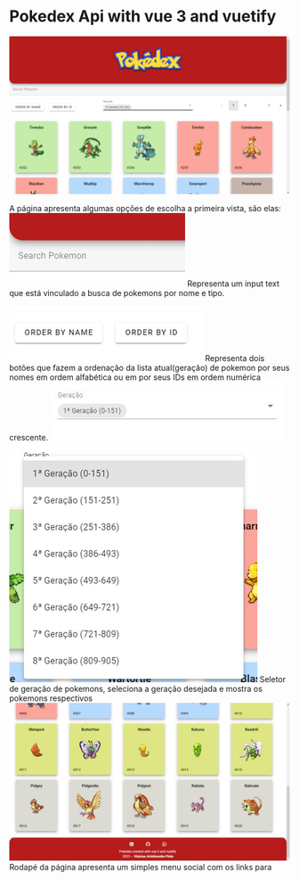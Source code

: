 # Pokedex Api with vue 3 and vuetify

<img src="./assets/Docs/mainpage.jpeg" alt="main page">


A página apresenta algumas opções de escolha a primeira vista, são elas: 
<img src="./assets/Docs/search.jpeg" alt="search">
Representa um input text que está vinculado a busca de pokemons por nome e tipo.


<img src="./assets/Docs/sorts.jpeg" alt="sorts">
Representa dois botões que fazem a ordenação da lista atual(geração) de pokemon por seus nomes em ordem alfabética ou em por seus IDs em ordem numérica crescente.


<img src="./assets/Docs/generation.jpeg" alt="generation">
<img src="./assets/Docs/generationexp.jpeg" alt="generation expanded">
Seletor de geração de pokemons, seleciona a geração desejada e mostra os pokemons respectivos


<img src="./assets/Docs/mainpagefooter.jpeg" alt="main page footer">
Rodapé da página apresenta um simples menu social com os links para 